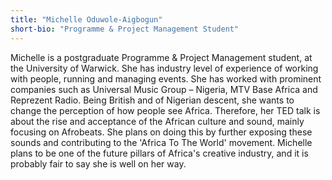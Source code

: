 ```yaml
---
title: "Michelle Oduwole-Aigbogun"
short-bio: "Programme & Project Management Student"
---
```


Michelle is a postgraduate Programme & Project Management student, at the
University of Warwick. She has industry level of experience of working with
people, running and managing events. She has worked with prominent companies
such as Universal Music Group – Nigeria, MTV Base Africa and Reprezent Radio.
Being British and of Nigerian descent, she wants to change the perception of
how people see Africa. Therefore, her TED talk is about the rise and acceptance
of the African culture and sound, mainly focusing on Afrobeats. She plans on
doing this by further exposing these sounds and contributing to the 'Africa To
The World' movement. Michelle plans to be one of the future pillars of Africa's
creative industry, and it is probably fair to say she is well on her way.

